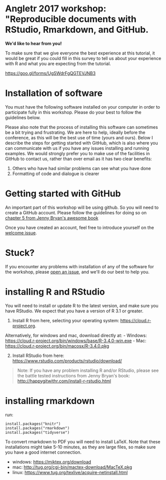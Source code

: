 # Angletr 2017 workshop: "Reproducible documents with RStudio, Rmarkdown, and GitHub.

**We'd like to hear from you!**

To make sure that we give everyone the best experience at this tutorial, it would be great if you could fill in this survey to tell us about your experience with R and what you are expecting from the tutorial.

https://goo.gl/forms/UgSWdrFgQGTEVJNB3

# Installation of software

You must have the following software installed on your computer in order to participate fully in this workshop. Please do your best to follow the guidelines below.

Please also note that the process of installing this software can sometimes be a bit trying and frustrating. We are here to help, ideally before the conference, as this will be the best use of time (yours and ours). Below I describe the steps for getting started with GitHub, which is also where you can communicate with us if you have any issues installing and running examples. We would strongly prefer you to make use of the facilities in GitHub to contact us, rather than over email as it has two clear benefits:

1. Others who have had similar problems can see what you have done
2. Formatting of code and dialogue is clearer

# Getting started with GitHub

An important part of this workshop will be using github. So you will need to create a GitHub account. Please follow the guidelines for doing so on [chapter 5 from Jenny Bryan's awesome book](http://happygitwithr.com/github-acct.html)

Once you have created an account, feel free to introduce yourself on the [welcome issue](https://github.com/njtierney/angletr-rmd-gh/issues/5).

# Stuck?

If you encounter any problems with installation of any of the software for the workshop, please [open an issue](https://github.com/njtierney/angletr-rmd-gh/issues/new), and we'll do our best to help you.

# installing R and RStudio

You will need to install or update R to the latest version, and make sure you have RStudio.
We expect that you have a version of R 3.1 or greater.

1. Install R from here, selecting your operating system: https://cloud.r-project.org.

Alternatively, for windows and mac, download directly at:
	- Windows: https://cloud.r-project.org/bin/windows/base/R-3.4.0-win.exe
	- Mac: https://cloud.r-project.org/bin/macosx/R-3.4.0.pkg

2. Install RStudio from here: https://www.rstudio.com/products/rstudio/download/

> Note: If you have any problem installing R and/or RStudio, please see the battle tested instructions from Jenny Bryan's book: http://happygitwithr.com/install-r-rstudio.html

# installing rmarkdown

run:
```
install.packages("knitr")
install.packages("rmarkdown")
install.packages("tidyverse")
```

To convert rmarkdown to PDF you will need to install LaTeX.
Note that these installations might take 5-10 minutes, as they are
large files, so make sure you have a good internet connection.

- windows: https://miktex.org/download
- mac:  http://tug.org/cgi-bin/mactex-download/MacTeX.pkg
- linux: https://www.tug.org/texlive/acquire-netinstall.html
